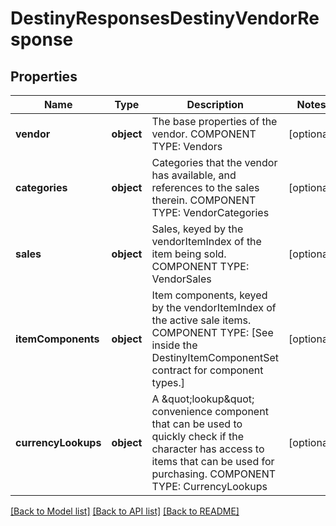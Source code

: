 # DestinyResponsesDestinyVendorResponse

## Properties
Name | Type | Description | Notes
------------ | ------------- | ------------- | -------------
**vendor** | **object** | The base properties of the vendor.  COMPONENT TYPE: Vendors | [optional] 
**categories** | **object** | Categories that the vendor has available, and references to the sales therein.  COMPONENT TYPE: VendorCategories | [optional] 
**sales** | **object** | Sales, keyed by the vendorItemIndex of the item being sold.  COMPONENT TYPE: VendorSales | [optional] 
**itemComponents** | **object** | Item components, keyed by the vendorItemIndex of the active sale items.  COMPONENT TYPE: [See inside the DestinyItemComponentSet contract for component types.] | [optional] 
**currencyLookups** | **object** | A \&quot;lookup\&quot; convenience component that can be used to quickly check if the character has access to items that can be used for purchasing.  COMPONENT TYPE: CurrencyLookups | [optional] 

[[Back to Model list]](../README.md#documentation-for-models) [[Back to API list]](../README.md#documentation-for-api-endpoints) [[Back to README]](../README.md)


